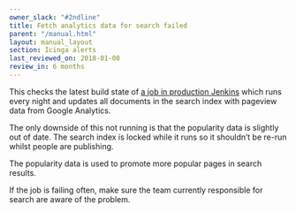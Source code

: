 ```yaml
---
owner_slack: "#2ndline"
title: Fetch analytics data for search failed
parent: "/manual.html"
layout: manual_layout
section: Icinga alerts
last_reviewed_on: 2018-01-08
review_in: 6 months
---
```


This checks the latest build state of [a job in production
Jenkins](https://deploy.publishing.service.gov.uk/job/search-fetch-analytics-data/)
which runs every night and updates all documents in the search index with pageview data from
Google Analytics.

The only downside of this not running is that the popularity data is slightly
out of date. The search index is locked while it runs so it shouldn’t be re-run
whilst people are publishing.

The popularity data is used to promote more popular pages in search results.

If the job is failing often, make sure the team currently responsible for search
are aware of the problem.
